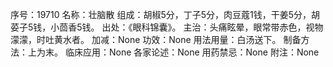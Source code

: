 序号：19710
名称：壮脑散
组成：胡椒5分，丁子5分，肉豆蔻1钱，干姜5分，胡荽子5钱，小茴香5钱。
出处：《眼科锦囊》。
主治：头痛眩晕，眼常带赤色，视物濛濛，时吐黄水者。
加减：None
功效：None
用法用量：白汤送下。
制备方法：上为末。
临床应用：None
各家论述：None
用药禁忌：None
附注：None
